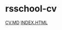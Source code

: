 # rsschool-cv
[CV.MD](https://bar47ney.github.io/rsschool-cv/cv)
[INDEX.HTML](https://bar47ney.github.io/rsschool-cv/index.html)
